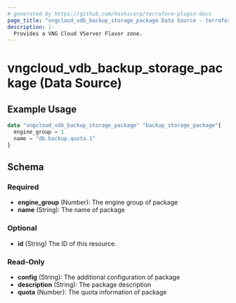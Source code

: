 ```yaml
---
# generated by https://github.com/hashicorp/terraform-plugin-docs
page_title: "vngcloud_vdb_backup_storage_package Data Source - terraform-provider-vngcloud"
description: |-
  Provides a VNG Cloud VServer Flavor zone.
---
```


# vngcloud_vdb_backup_storage_package (Data Source)



## Example Usage

```terraform
data "vngcloud_vdb_backup_storage_package" "backup_storage_package"{
  engine_group = 1
  name = "db.backup.quota.1"
}
```

<!-- schema generated by tfplugindocs -->
## Schema

### Required

- **engine_group** (Number): The engine group of package
- **name** (String): The name of package

### Optional

- **id** (String) The ID of this resource.

### Read-Only

- **config** (String): The additional configuration of package
- **description** (String): The package description
- **quota** (Number): The quota information of package




